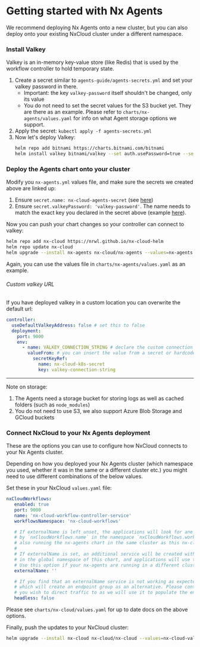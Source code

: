# Getting started with Nx Agents

We recommend deploying Nx Agents onto a new cluster, but you can also deploy onto your existing NxCloud cluster under a different namespace.

### Install Valkey

Valkey is an in-memory key-value store (like Redis) that is used by the workflow controller to hold temporary state.

1. Create a secret similar to `agents-guide/agents-secrets.yml` and set your valkey password in there.
   - Important: the key `valkey-password` itself shouldn't be changed, only its value
   - You do not need to set the secret values for the S3 bucket yet. They are there as an example. Please refer to `charts/nx-agents/values.yaml` for info on what Agent storage options we support.
2. Apply the secret: `kubectl apply -f agents-secrets.yml`
3. Now let's deploy Valkey:
    ```bash
    helm repo add bitnami https://charts.bitnami.com/bitnami
    helm install valkey bitnami/valkey --set auth.usePassword=true --set auth.existingSecret=nx-cloud-agents-secret
    ```

### Deploy the Agents chart onto your cluster

Modify you `nx-agents.yml` values file, and make sure the secrets we created above are linked up:
1. Ensure `secret.name: nx-cloud-agents-secret` (see [here](https://github.com/nrwl/nx-cloud-helm/blob/main/charts/nx-agents/values.yaml#L132))
2. Ensure `secret.valkeyPassword: 'valkey-password'`. The name needs to match the exact key you declared in the secret above (example [here](https://github.com/nrwl/nx-cloud-helm/blob/main/charts/nx-agents/values.yaml#L132)).

Now you can push your chart changes so your controller can connect to valkey:

```bash
helm repo add nx-cloud https://nrwl.github.io/nx-cloud-helm
helm repo update nx-cloud
helm upgrade --install nx-agents nx-cloud/nx-agents --values=nx-agents.yml
```

Again, you can use the values file in `charts/nx-agents/values.yaml` as an example.

###### Custom valkey URL

If you have deployed valkey in a custom location you can overwrite the default url:

```yaml
controller:
  useDefaultValkeyAddress: false # set this to false
  deployment:
    port: 9000
    env:
      - name: VALKEY_CONNECTION_STRING # declare the custom connection string
        valueFrom: # you can insert the value from a secret or hardcode it in the nx-agents.yml
          secretKeyRef:
            name: nx-cloud-k8s-secret
            key: valkey-connection-string
```
---
Note on storage:
1. The Agents need a storage bucket for storing logs as well as cached folders (such as `node_modules`)
2. You do not need to use S3, we also support Azure Blob Storage and GCloud buckets

### Connect NxCloud to your Nx Agents deployment

These are the options you can use to configure how NxCloud connects to your Nx Agents cluster.

Depending on how you deployed your Nx Agents cluster (which namespace you used, whether it was in the same or a different cluster etc.) you might need
to use different combinations of the below values.

Set these in your NxCloud `values.yaml` file:

```yaml
nxCloudWorkflows:
   enabled: true
   port: 9000
   name: 'nx-cloud-workflow-controller-service'
   workflowsNamespace: 'nx-cloud-workflows'

   # If externalName is left unset, the applications will look for ane existing service with the name defined
   # by `nxCloudWorkflows.name` in the namespace `nxCloudWorkflows.workflowsNamespace`. Use this option if you are
   # also running the nx-agents chart in the same cluster as this nx-cloud chart
   #
   # If externalName is set, an additional service will be created with the name `nxCloudWorkflows.name`
   # in the global namespace of this chart, and applications will use that service to connect to the workflow controller.
   # Use this option if your nx-agents are running in a different cluster than this nx-cloud chart
   externalName: ''

   # If you find that an externalName service is not working as expected, you can set this to true to create a headless service
   # which will create an endpoint group as an alternative. Please continue to set `externalName` to the IP address
   # you wish to direct traffic to as we will use it to populate the endpoint slice.
   headless: false
```

Please see `charts/nx-cloud/values.yaml` for up to date docs on the above options.

Finally, push the updates to your NxCloud cluster:

```bash
helm upgrade --install nx-cloud nx-cloud/nx-cloud --values=nx-cloud-values.yml
```